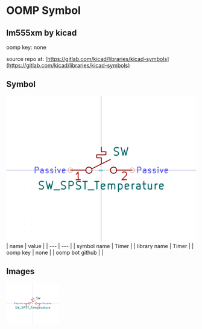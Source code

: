 # OOMP Symbol  
## lm555xm  by kicad  
  
oomp key: none  
  
source repo at: [https://gitlab.com/kicad/libraries/kicad-symbols](https://gitlab.com/kicad/libraries/kicad-symbols)  
## Symbol  
  
[![working.png](working_600.png)](working.png)  
| name | value | 
| --- | --- | 
| symbol name | Timer | 
| library name | Timer | 
| oomp key | none | 
| oomp bot github |  | 
## Images  
  
[![working.png](working_140.png)](working.png)  
